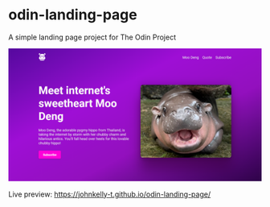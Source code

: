 # odin-landing-page

A simple landing page project for The Odin Project

![Landing page screenshot](./img/moo-deng-landing-page.png)

Live preview: https://johnkelly-t.github.io/odin-landing-page/
